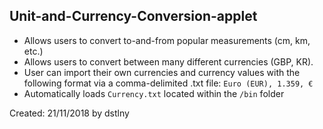 ## Unit-and-Currency-Conversion-applet
- Allows users to convert to-and-from popular measurements (cm, km, etc.)
- Allows users to convert between many different currencies (GBP, KR).
- User can import their own currencies and currency values with the following format via a comma-delimited .txt file:
`Euro (EUR), 1.359, €`
- Automatically loads `Currency.txt` located within the `/bin` folder

Created: 21/11/2018 by dstlny

